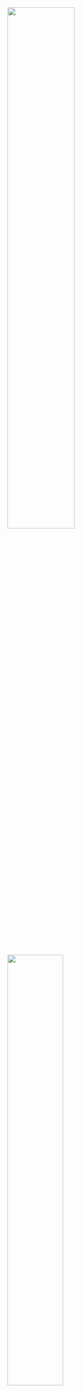 

<img width=55% src = "https://media.geeksforgeeks.org/wp-content/cdn-uploads/Linear-Search.png" />
<img width=50% src ="https://media.geeksforgeeks.org/wp-content/cdn-uploads/20221121132716/BinarySearch.png" />

# <p align=center> `C - Search Algorithms` </p>

## <p align=center> `Project's obejectives` </p>
Be able to explain:
- What is a search algorithm
- What is a linear search
- What is a binary search
- What is the best search algorithm to use depending on your needs

## <p align=center>`Tasks`</p>
### <p align=center>`0. Linear search`</p>
### <p align=center>`1. Binary search`</p>
### <p align=center>`2. Big O #0`</p>
### <p align=center>`3. Big O #1`</p>
### <p align=center>`4. Big O #2`</p>
### <p align=center>`5. Big O #3`</p>
### <p align=center>``</p>

## <p align=right>`Score: 100/100`</p>
